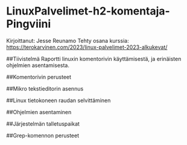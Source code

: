 # LinuxPalvelimet-h2-komentaja-Pingviini
Kirjoittanut: Jesse Reunamo
Tehty osana kurssia: https://terokarvinen.com/2023/linux-palvelimet-2023-alkukevat/

##Tiivistelmä
Raportti linuxin komentorivin käyttämisestä, ja erinäisten ohjelmien asentamisesta.

##Komentorivin perusteet


##Mikro tekstieditorin asennus


##Linux tietokoneen raudan selvittäminen


##Ohjelmien asentaminen


##Järjestelmän talletuspaikat


##Grep-komennon perusteet

